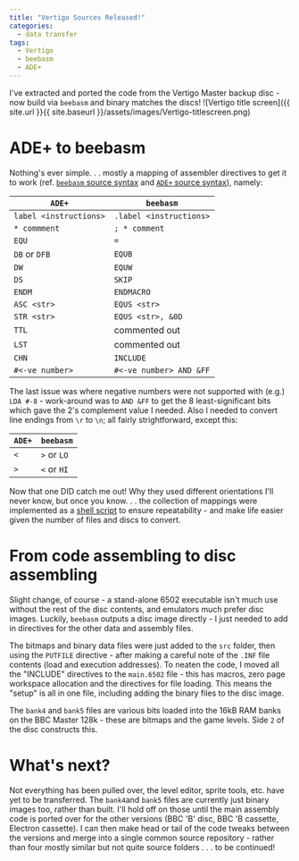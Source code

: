 ```yaml
---
title: "Vertigo Sources Released!"
categories:
  - data transfer
tags:
  - Vertigo
  - beebasm
  - ADE+
---
```


I've extracted and ported the code from the Vertigo Master backup disc - now build via `beebasm` and binary matches the discs!
![Vertigo title screen]({{ site.url }}{{ site.baseurl }}/assets/images/Vertigo-titlescreen.png)

# ADE+ to beebasm
Nothing's ever simple. . . mostly a mapping of assembler directives to get it to work (ref. [`beebasm` source syntax](https://github.com/stardot/beebasm#5-source-file-syntax) and [`ADE+` source syntax](http://archive.retro-kit.co.uk/bbcdocs.com/filebase/adsplus.pdf)), namely:

`ADE+` | `beebasm`
-|-
`label <instructions>` | `.label <instructions>`
`* commment` | `; * comment`
`EQU` | `=`
`DB` or `DFB` | `EQUB`
`DW` | `EQUW`
`DS` | `SKIP`
`ENDM` | `ENDMACRO`
`ASC <str>` | `EQUS <str>`
`STR <str>` | `EQUS <str>, &0D`
`TTL` | commented out
`LST` | commented out
`CHN` | `INCLUDE`
`#<-ve number>` | `#<-ve number> AND &FF`

The last issue was where negative numbers were not supported with (e.g.) `LDA #-8` - work-around was to `AND &FF` to get the 8 least-significant bits
which gave the 2's complement value I needed. Also I needed to convert line endings from `\r` to `\n`; all fairly strightforward, except this:

`ADE+` | `beebasm`
-|-
`<` | `>` or `LO`
`>` | `<` or `HI`

Now that one DID catch me out! Why they used different orientations I'll never know, but once you know. . . the collection of mappings were implemented as a [shell script](https://github.com/dr-grim/vertigo/blob/main/original-dev-discs/convert_6502_src.sh) to ensure repeatability - and make life easier given the number of files and discs to convert.

# From code assembling to disc assembling

Slight change, of course - a stand-alone 6502 executable isn't much use without the rest of the disc contents, and emulators much prefer disc images. Luckily, `beebasm` outputs a disc image directly - I just needed
to add in directives for the other data and assembly files.

The bitmaps and binary data files were just added to the `src` folder, then using the `PUTFILE`
directive - after making a careful note of the `.INF` file contents (load and execution addresses). To neaten the code, I moved all the "INCLUDE" directives to the `main.6502` file - this has macros, zero page workspace allocation and the directives for file loading. This means the "setup" is all in one file, including adding the binary files to the disc image.

The `bank4` and `bank5` files are various bits loaded into the 16kB RAM banks on the BBC Master 128k - these are bitmaps and the game levels. Side `2` of the disc constructs this.

# What's next?
Not everything has been pulled over, the level editor, sprite tools, etc. have yet to be transferred. The `bank4`and `bank5` files are currently just binary images too, rather than built. I'll hold off on those until the main assembly code is ported over for the other versions (BBC 'B' disc, BBC 'B cassette, Electron cassette). I can then make head or tail of the code tweaks between the versions and merge into a single common source repository - rather than four mostly similar but not quite source folders . . . to be continued!